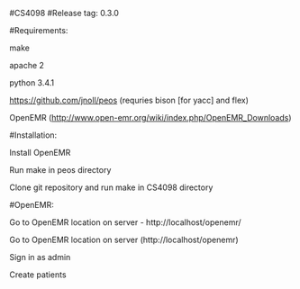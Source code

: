 #CS4098
#Release tag: 0.3.0

#Requirements:

  make
 
  apache 2
  
  python 3.4.1

  https://github.com/jnoll/peos (requries bison [for yacc] and flex)
  
  OpenEMR (http://www.open-emr.org/wiki/index.php/OpenEMR_Downloads)
  
#Installation:

Install OpenEMR

Run make in peos directory

Clone git repository and run make in CS4098 directory

#OpenEMR:

 Go to OpenEMR location on server - http://localhost/openemr/

 Go to OpenEMR location on server (http://localhost/openemr)

 Sign in as admin

 Create patients
